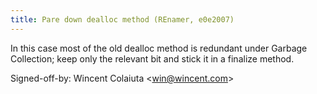 ```yaml
---
title: Pare down dealloc method (REnamer, e0e2007)
---
```


In this case most of the old dealloc method is redundant under Garbage Collection; keep only the relevant bit and stick it in a finalize method.

Signed-off-by: Wincent Colaiuta &lt;win@wincent.com&gt;
